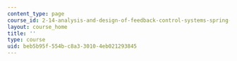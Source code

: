 ```yaml
---
content_type: page
course_id: 2-14-analysis-and-design-of-feedback-control-systems-spring-2014
layout: course_home
title: ''
type: course
uid: beb5b95f-554b-c8a3-3010-4eb021293845
---
```

